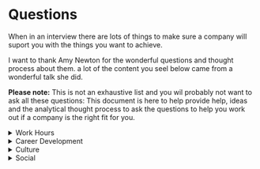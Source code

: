# Questions
When in an interview there are lots of things to make sure a company will suport you with the things you want to achieve.

I want to thank Amy Newton for the wonderful questions and thought process about them. a lot of the content you seel below came from a wonderful talk she did.

**Please note:** This is not an exhaustive list and you wil probably not want to ask all these questions: This document is here to help provide help, ideas and the analytical thought process to ask the questions to help you work out if a company is the right fit for you.

<details>
<summary>Work Hours</summary>

    ## Do they have flexible working hours
    This should cover the main procedures for flexible working but as with a lot of questions the important thing is to dive into the answer a little:

    ## Does the team have people taking advantage of flexible working?
    It is important to ask specifically about the team you will be working in because some companies will have flexible working but the team may view a single outlier working flexibly as being diffacult.
</details>

<details>
    <summary>Career Development</summary>

    ## Do they have provisions for Self Development?
    This could be in the form of dedicated training available or a training fund. This can vary massively depending on the company. Larger companies tend to have things like pluralsite or other video training resources.

    ## Provisions for attending conferences?
    Some companies will pay for team members to attend relevent conferences. Some will let you attend as part of "work time" but you might have to pay for some or all of the trip.

    ## Last time someone used Development provisions
    As with flexible working hours, if not everyone has self development provisions or doesnt use them it may be viewed badly when you do.

    ## Development feedback
    What provisions are there for developmental feedback? Almost all companies will have a yearly feedback cycle but lots of managers will supplement this with additional "1 to 1" sessions.

    ## Feedback time allocation
    How often is feedback provided? Ad-hoc feedback is fine but it can often be used as an easy justification for never really providing any feedback. A more useful aproach is to have some time (maybe once a month, or quarter) set aside for conversations to supplement the ad-hoc feedback.
</details>

<details>
    <summary>Culture</summary>

    ## Company Values
    What are the company values? does the team exemplify the values of the company or is it viewed as corporate box checking?

    ## How does the team work together?
    Does the team have a colloborative approach to work through paring and TDD or more through individuals working and contributing on their own? 

    ## Manager management style?
    Its always useful to know how your managers style will affect your day to day working environment. some value being given space and oppertunity to flourish, others handle closer management better
</details>

<details>
<summary>Social</summary>

    ## What team events are there?
    How does the team spend time together? After work events wil suit some but this may not work well with others, or is unable to attend often. It might make them feel somewhat excluded from the social events 

    ## Last Team event
    It is important to ask specifically about the last few events, some places may have social events but not very often. If this is something you are interested in knowing how often it happens will help you decide if the company/team is a fit for you.

    ## Type of events?
    Is it a friday drink after work? bowling? comedy night? Go karting? Lunches sat together? 

    ## Can anyone organise an event
    Does the team/company have someone who organises events? can anyone organise an event? 

</details>
